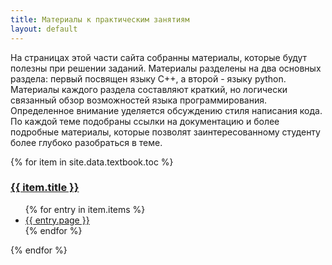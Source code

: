 ```yaml
---
title: Материалы к практическим занятиям
layout: default
---
```


На страницах этой части сайта собранны материалы, которые будут полезны при решении заданий. Материалы разделены на два основных раздела: первый посвящен языку C++, а второй - языку python. Материалы каждого раздела составляют краткий, но логически связанный обзор возможностей языка программирования. Определенное внимание уделяется обсуждению стиля написания кода. По каждой теме подобраны ссылки на документацию и более подробные материалы, которые позволят заинтересованному студенту более глубоко разобраться в теме.

{% for item in site.data.textbook.toc %}
  <h3><a href="{{item.url }}">{{ item.title }}</a></h3>
  <ul>
  {% for entry in item.items %}
    <li><a href="{{ entry.url }}">{{ entry.page }}</a></li>
  {% endfor %}
  </ul>
{% endfor %}
